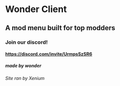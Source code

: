 # Wonder Client
## A mod menu built for top modders
### Join our discord!
#### https://discord.com/invite/UrmpsSzSR6
##### made by wonder
###### Site ran by Xenium
